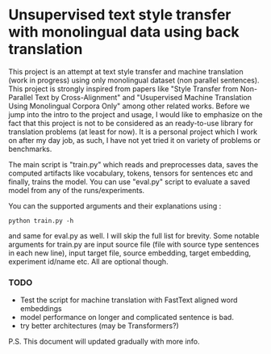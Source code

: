 # Unsupervised text style transfer with monolingual data using back translation

This project is an attempt at text style transfer and machine translation (work in progress) using only monolingual dataset (non parallel sentences). This project is strongly inspired from papers like "Style Transfer from Non-Parallel Text by Cross-Alignment" and "Usupervised Machine Translation Using Monolingual Corpora Only" among other related works. Before we jump into the intro to the project and usage, I would like to emphasize on the fact that this project is not to be considered as an ready-to-use library for translation problems (at least for now). It is a personal project which I work on after my day job, as such, I have not yet tried it on variety of problems or benchmarks.

The main script is "train.py" which reads and preprocesses data, saves the computed artifacts like vocabulary, tokens, tensors for sentences etc and finally, trains the model. You can use "eval.py" script to evaluate a saved model from any of the runs/experiments.

You can the supported arguments and their explanations using :
```
python train.py -h
```

and same for eval.py as well. I will skip the full list for brevity. Some notable arguments for train.py are input source file (file with source type sentences in each new line), input target file, source embedding, target embedding, experiment id/name etc. All are optional though.

### TODO
* Test the script for machine translation with FastText aligned word embeddings
* model performance on longer and complicated sentence is bad.
* try better architectures (may be Transformers?)

P.S. This document will updated gradually with more info.
